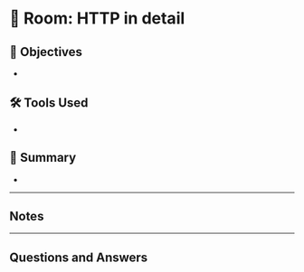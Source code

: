 # 🚪 Room: HTTP in detail

## 🎯 Objectives
-

## 🛠️ Tools Used
-

## 💬 Summary
-

-----

## Notes


-----

## Questions and Answers
